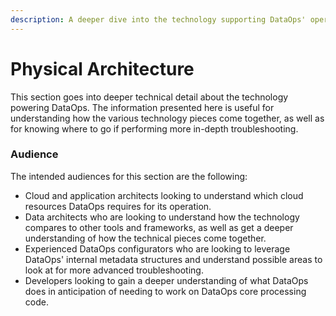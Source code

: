 ```yaml
---
description: A deeper dive into the technology supporting DataOps' operation.
---
```


# Physical Architecture

This section goes into deeper technical detail about the technology powering DataOps.  The information presented here is useful for understanding how the various technology pieces come together, as well as for knowing where to go if performing more in-depth troubleshooting.

### Audience

The intended audiences for this section are the following:

* Cloud and application architects looking to understand which cloud resources DataOps requires for its operation.
* Data architects who are looking to understand how the technology compares to other tools and frameworks, as well as get a deeper understanding of how the technical pieces come together.
* Experienced DataOps configurators who are looking to leverage DataOps' internal metadata structures and understand possible areas to look at for more advanced troubleshooting.
* Developers looking to gain a deeper understanding of what DataOps does in anticipation of needing to work on DataOps core processing code.



